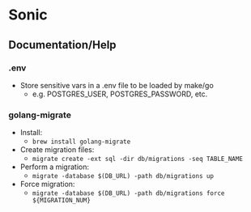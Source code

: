 # Sonic

## Documentation/Help

### .env
- Store sensitive vars in a .env file to be loaded by make/go
  - e.g. POSTGRES_USER, POSTGRES_PASSWORD, etc.

### golang-migrate
- Install:
  - `brew install golang-migrate`
- Create migration files:
  - `migrate create -ext sql -dir db/migrations -seq TABLE_NAME`
- Perform a migration:
  - `migrate -database $(DB_URL) -path db/migrations up`
- Force migration:
  - `migrate -database $(DB_URL) -path db/migrations force ${MIGRATION_NUM}`
